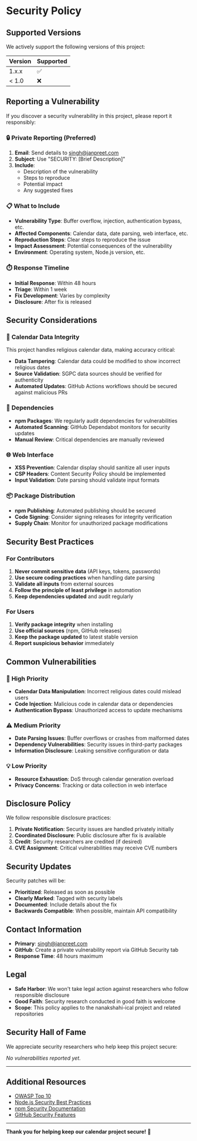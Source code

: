 # Security Policy

## Supported Versions

We actively support the following versions of this project:

| Version | Supported          |
| ------- | ------------------ |
| 1.x.x   | :white_check_mark: |
| < 1.0   | :x:                |

## Reporting a Vulnerability

If you discover a security vulnerability in this project, please report it responsibly:

### 🔒 **Private Reporting (Preferred)**

1. **Email**: Send details to singh@janpreet.com
2. **Subject**: Use "SECURITY: [Brief Description]"
3. **Include**:
   - Description of the vulnerability
   - Steps to reproduce
   - Potential impact
   - Any suggested fixes

### 📋 **What to Include**

- **Vulnerability Type**: Buffer overflow, injection, authentication bypass, etc.
- **Affected Components**: Calendar data, date parsing, web interface, etc.
- **Reproduction Steps**: Clear steps to reproduce the issue
- **Impact Assessment**: Potential consequences of the vulnerability
- **Environment**: Operating system, Node.js version, etc.

### ⏱️ **Response Timeline**

- **Initial Response**: Within 48 hours
- **Triage**: Within 1 week
- **Fix Development**: Varies by complexity
- **Disclosure**: After fix is released

## Security Considerations

### 📅 **Calendar Data Integrity**

This project handles religious calendar data, making accuracy critical:

- **Data Tampering**: Calendar data could be modified to show incorrect religious dates
- **Source Validation**: SGPC data sources should be verified for authenticity
- **Automated Updates**: GitHub Actions workflows should be secured against malicious PRs

### 🔧 **Dependencies**

- **npm Packages**: We regularly audit dependencies for vulnerabilities
- **Automated Scanning**: GitHub Dependabot monitors for security updates
- **Manual Review**: Critical dependencies are manually reviewed

### 🌐 **Web Interface**

- **XSS Prevention**: Calendar display should sanitize all user inputs
- **CSP Headers**: Content Security Policy should be implemented
- **Input Validation**: Date parsing should validate input formats

### 📦 **Package Distribution**

- **npm Publishing**: Automated publishing should be secured
- **Code Signing**: Consider signing releases for integrity verification
- **Supply Chain**: Monitor for unauthorized package modifications

## Security Best Practices

### For Contributors

1. **Never commit sensitive data** (API keys, tokens, passwords)
2. **Use secure coding practices** when handling date parsing
3. **Validate all inputs** from external sources
4. **Follow the principle of least privilege** in automation
5. **Keep dependencies updated** and audit regularly

### For Users

1. **Verify package integrity** when installing
2. **Use official sources** (npm, GitHub releases)
3. **Keep the package updated** to latest stable version
4. **Report suspicious behavior** immediately

## Common Vulnerabilities

### 🚨 **High Priority**

- **Calendar Data Manipulation**: Incorrect religious dates could mislead users
- **Code Injection**: Malicious code in calendar data or dependencies
- **Authentication Bypass**: Unauthorized access to update mechanisms

### ⚠️ **Medium Priority**

- **Date Parsing Issues**: Buffer overflows or crashes from malformed dates
- **Dependency Vulnerabilities**: Security issues in third-party packages
- **Information Disclosure**: Leaking sensitive configuration or data

### 💡 **Low Priority**

- **Resource Exhaustion**: DoS through calendar generation overload
- **Privacy Concerns**: Tracking or data collection in web interface

## Disclosure Policy

We follow responsible disclosure practices:

1. **Private Notification**: Security issues are handled privately initially
2. **Coordinated Disclosure**: Public disclosure after fix is available
3. **Credit**: Security researchers are credited (if desired)
4. **CVE Assignment**: Critical vulnerabilities may receive CVE numbers

## Security Updates

Security patches will be:

- **Prioritized**: Released as soon as possible
- **Clearly Marked**: Tagged with security labels
- **Documented**: Include details about the fix
- **Backwards Compatible**: When possible, maintain API compatibility

## Contact Information

- **Primary**: singh@janpreet.com
- **GitHub**: Create a private vulnerability report via GitHub Security tab
- **Response Time**: 48 hours maximum

## Legal

- **Safe Harbor**: We won't take legal action against researchers who follow responsible disclosure
- **Good Faith**: Security research conducted in good faith is welcome
- **Scope**: This policy applies to the nanakshahi-ical project and related repositories

## Security Hall of Fame

We appreciate security researchers who help keep this project secure:

<!-- Security researchers will be listed here after reporting vulnerabilities -->

*No vulnerabilities reported yet.*

---

## Additional Resources

- [OWASP Top 10](https://owasp.org/www-project-top-ten/)
- [Node.js Security Best Practices](https://nodejs.org/en/docs/guides/security/)
- [npm Security Documentation](https://docs.npmjs.com/about-security-audits)
- [GitHub Security Features](https://github.com/features/security)

---

**Thank you for helping keep our calendar project secure!** 🙏 